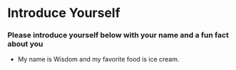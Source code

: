 # Introduce Yourself
### Please introduce yourself below with your name and a fun fact about you
- My name is Wisdom and my favorite food is ice cream.
